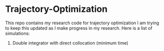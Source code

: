 # Trajectory-Optimization
This repo contains my research code for trajectory optimization
I am trying to keep this updated as I make progress in my research. Here is a list of simulations:

1. Double integrator with direct collocation (minimum time)
